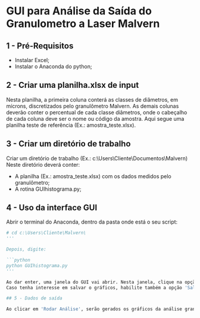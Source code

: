 # GUI para Análise da Saída do Granulometro a Laser Malvern

## 1 - Pré-Requisitos

* Instalar Excel;
* Instalar o Anaconda do python;

## 2 - Criar uma planilha.xlsx de input

Nesta planilha, a primeira coluna conterá as classes de diâmetros, em mícrons, discretizados pelo granulômetro Malvern. As demais colunas deverão conter o percentual de cada classe diâmetros, onde o cabeçalho de cada coluna deve ser o nome ou código da amostra. 
Aqui segue uma planilha teste de referência (Ex.: amostra_teste.xlsx).

## 3 - Criar um diretório de trabalho

Criar um diretório de trabalho (Ex.: c:\Users\Cliente\Documentos\Malvern\)
Neste diretório deverá conter:

* A planilha (Ex.: amostra_teste.xlsx) com os dados medidos pelo granulômetro;
* A rotina GUIhistograma.py;

## 4 - Uso da interface GUI

Abrir o terminal do Anaconda, dentro da pasta onde está o seu script:

```python
# cd c:\Users\Cliente\Malvern\
'''

Depois, digite:

```python
python GUIhistograma.py
'''

Ao dar enter, uma janela do GUI vai abrir. Nesta janela, clique na opção 'Selecionar', onde pedirá para localizar e selecionar o arquivo de entrada com dados medidos pelo granulômetro (Ex.: c:\Users\Cliente\Documentos\Malvern\amostra_teste.xlsx) que deseja analisar.
Caso tenha interesse em salvar o gráficos, habilite também a opção 'Salvar gráficos como PNG'.

## 5 - Dados de saída

Ao clicar em 'Rodar Análise', serão gerados os gráficos da análise granulométrica e uma planilha de excel .xlsx com o resumo estatístico (Número de classes, Máximo, Mínimo, Média, Desvio Padrão, D10, D50, D65, D90, Modais). Este produtos serão salvos no diretório de trabalho (Ex.: c:\Users\Cliente\Documentos\Malvern\)
